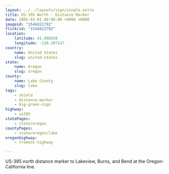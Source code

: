 ```yaml
---
layout: ../../layouts/sign/single.astro
title: US-395 North - Distance Marker
date: 2005-03-01 00:00:00 +0000 +0000
imageid: "1546822792"
flickrid: "1546822792"
location:
    latitude: 41.998559
    longitude: -120.297147
country:
    name: United States
    slug: united-states
state:
    name: Oregon
    slug: oregon
county:
    name: Lake County
    slug: lake
tags:
    - shield
    - distance-marker
    - big-green-sign
highway:
    - us395
statePages:
    - state/oregon
countyPages:
    - state/oregon/lake
oregonhighway:
    - fremont-highway

---
```

US-395 north distance marker to Lakeview, Burns, and Bend at the Oregon-California line.